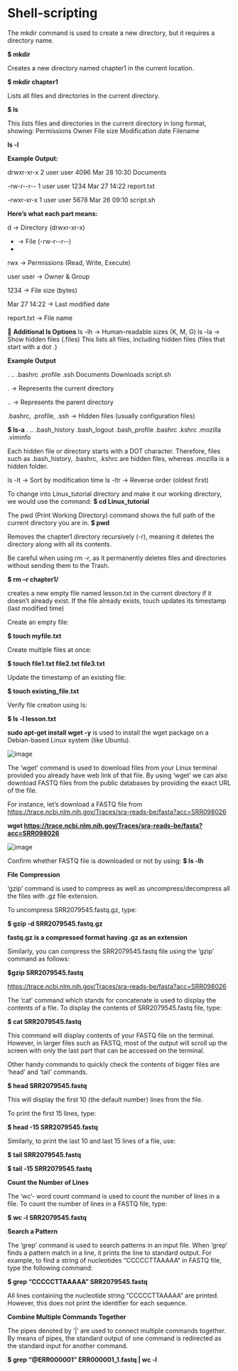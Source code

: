 # Shell-scripting

The mkdir command is used to create a new directory, but it requires a directory name.

**$ mkdir**

Creates a new directory named chapter1 in the current location.

**$ mkdir chapter1**

Lists all files and directories in the current directory.

**$  ls**

This lists files and directories in the current directory in long format, showing:
Permissions
Owner
File size
Modification date
Filename

**ls -l**

**Example Output:**

drwxr-xr-x  2 user user  4096 Mar 28 10:30 Documents

-rw-r--r--  1 user user  1234 Mar 27 14:22 report.txt

-rwxr-xr-x  1 user user  5678 Mar 26 09:10 script.sh

**Here’s what each part means:**

d → Directory (drwxr-xr-x)

- → File (-rw-r--r--)
- 
rwx → Permissions (Read, Write, Execute)

user user → Owner & Group

1234 → File size (bytes)

Mar 27 14:22 → Last modified date

report.txt → File name


📌 **Additional ls Options**
ls -lh → Human-readable sizes (K, M, G)
ls -la → Show hidden files (.files)
This lists all files, including hidden files (files that start with a dot .)

**Example Output**

.  ..  .bashrc  .profile  .ssh  Documents  Downloads  script.sh

. → Represents the current directory

.. → Represents the parent directory

.bashrc, .profile, .ssh → Hidden files (usually configuration files)

**$ ls‐a**
. .. .bash_history .bash_logout .bash_profile
.bashrc .kshrc .mozilla .viminfo

Each hidden file or directory starts with a DOT character.
Therefore, files such as .bash_history, .bashrc, .kshrc are hidden
files, whereas .mozilla is a hidden folder.

ls -lt → Sort by modification time
ls -ltr → Reverse order (oldest first)

To change into Linux_tutorial directory and make it our working directory, we would use the command:
**$ cd Linux_tutorial**

The pwd (Print Working Directory) command shows the full path of the current directory you are in.
**$ pwd**

Removes the chapter1 directory recursively (-r), meaning it deletes the directory along with all its contents.

Be careful when using rm -r, as it permanently deletes files and directories without sending them to the Trash.

**$ rm –r chapter1/**

creates a new empty file named lesson.txt in the current directory if it doesn’t already exist. If the file already exists, touch updates its timestamp (last modified time)

Create an empty file:

**$ touch myfile.txt**

Create multiple files at once:

**$ touch file1.txt file2.txt file3.txt**

Update the timestamp of an existing file:

**$ touch existing_file.txt**

Verify file creation using ls:

**$ ls -l lesson.txt**

**sudo apt-get install wget -y** is used to install the wget package on a Debian-based Linux system (like Ubuntu).

![image](https://github.com/user-attachments/assets/929fcd21-1430-4cdf-a3a1-294b05e0a9cf)

The ‘wget’ command is used to download files from your Linux terminal provided you already have web link of that file. By using ‘wget’ we can also download FASTQ files from the public databases by providing the exact URL of the file.

For instance, let’s download a FASTQ file from https://trace.ncbi.nlm.nih.gov/Traces/sra-reads-be/fasta?acc=SRR098026

**wget https://trace.ncbi.nlm.nih.gov/Traces/sra-reads-be/fasta?acc=SRR098026**

![image](https://github.com/user-attachments/assets/358bfef5-d9d0-43ac-b974-b883814238c2)


Confirm whether FASTQ file is downloaded or not by using:
**$ ls ‐lh**

**File Compression**

‘gzip’ command is used to compress as well as uncompress/decompress all the files with .gz file extension.

To uncompress SRR2079545.fastq.gz, type:

**$ gzip ‐d SRR2079545.fastq.gz**

**fastq.gz is a compressed format having .gz as an extension**

Similarly, you can compress the SRR2079545.fastq file using the ‘gzip’ command as follows:

**$gzip SRR2079545.fastq**


https://trace.ncbi.nlm.nih.gov/Traces/sra-reads-be/fasta?acc=SRR098026

The ‘cat’ command which stands for concatenate is used to display the contents of a file. To display the contents of SRR2079545.fastq file, type:

**$ cat SRR2079545.fastq**

This command will display contents of your FASTQ file on the terminal. However, in larger files such as FASTQ, most of the output will scroll up the screen with only the last part that can be accessed on the terminal.

Other handy commands to quickly check the contents of bigger files are ‘head’ and ‘tail’ commands.

**$ head SRR2079545.fastq**

This will display the first 10 (the default number) lines from the file.

To print the first 15 lines, type:

**$ head -15 SRR2079545.fastq**

Similarly, to print the last 10 and last 15 lines of a file, use:

**$ tail SRR2079545.fastq**

**$ tail ‐15 SRR2079545.fastq**

**Count the Number of Lines**

The ‘wc’- word count command is used to count the number of lines in a file. To count the number of lines in a FASTQ file, type:

**$ wc ‐l SRR2079545.fastq**

**Search a Pattern**

The ‘grep’ command is used to search patterns in an input file. When ‘grep’ finds a pattern match in a line, it prints the line to standard output. For example, to find a string of nucleotides “CCCCCTTAAAAA” in FASTQ file, type the following command:

**$ grep “CCCCCTTAAAAA” SRR2079545.fastq**

All lines containing the nucleotide string “CCCCCTTAAAAA” are printed. However, this does not print the identifier for each sequence.

**Combine Multiple Commands Together**

The pipes denoted by ‘|’ are used to connect multiple commands together. By means of pipes, the standard output of one command is redirected as the standard input for another command.

**$ grep “@ERR000001” ERR000001_1.fastq | wc -l**



